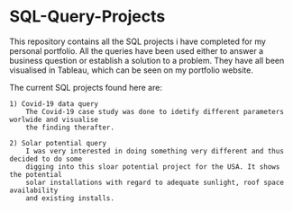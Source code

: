 # SQL-Query-Projects
This repository contains all the SQL projects i have completed for my personal portfolio. All the queries have been used either to answer a business question or establish a solution to a problem. They have all been visualised in Tableau, which can be seen on my portfolio website. 

The current SQL projects found here are:

	1) Covid-19 data query
		The Covid-19 case study was done to idetify different parameters worlwide and visualise
		the finding therafter.

	2) Solar potential query 
		I was very interested in doing something very different and thus decided to do some 
		digging into this sloar potential project for the USA. It shows the potential 
		solar installations with regard to adequate sunlight, roof space availability 
		and existing installs.  
